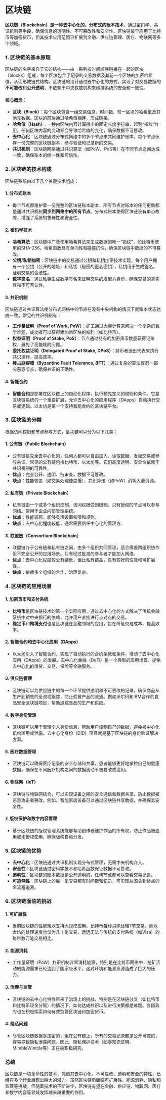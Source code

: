 # 区块链

**区块链（Blockchain）**是一种去中心化的、分布式的**账本技术**，通过密码学、共识机制等手段，确保信息的透明性、不可篡改性和安全性。区块链最早应用于比特币等加密货币，但其技术应用范围已扩展到金融、供应链管理、医疗、物联网等多个领域。

### 1. 区块链的基本原理

区块链的名字来自于它的结构——由一系列按时间顺序链接在一起的区块（blocks）组成，每个区块包含了记录的交易数据及其前一个区块的加密哈希值，从而形成链式结构。区块链的设计通过去中心化的方式，实现了对交易数据的**不可篡改**和**公开透明**，不依赖于中央权威机构来维持系统的安全和一致性。

#### 核心概念：

- **区块（Block）**：每个区块包含一组交易信息、时间戳、前一区块的哈希值及其他元数据。区块的前后通过哈希值相连，形成链条。
- **哈希值（Hash）**：一种由区块内容计算得出的固定长度字符串，起到“指纹”作用。任何区块内容的变动都会导致哈希值的变化，确保数据不可篡改。
- **去中心化**：区块链通过分布式网络中的多个节点来共同维护账本。每个节点保存一份完整的区块链副本，参与验证和记录新的交易。
- **共识机制**：区块链网络通过共识算法（如PoW、PoS等）在不同节点之间达成一致，确保账本的统一性和可信性。
  
### 2. 区块链的技术构成

区块链系统由以下几个关键技术组成：

#### 1. **分布式账本**
   - 每个节点都维护着一份完整的区块链账本副本，所有节点对账本的任何更新都是通过共识机制**同步到网络中的所有节点**。分布式账本使得区块链没有单点故障，增强了系统的鲁棒性和安全性。

#### 2. **密码学技术**
   - **哈希算法**：区块链中广泛使用哈希算法来生成数据的唯一“指纹”，如比特币使用的SHA-256。哈希函数具有单向性和碰撞抗性，确保区块链中数据的不可篡改。
   - **公钥/私钥加密**：区块链中的交易通过公钥和私钥加密技术实现。每个用户拥有一个公钥（公开的地址）和私钥（秘密的签名密钥），私钥用于生成签名，证明交易的合法性。
   - **数字签名**：通过私钥生成数字签名来证明交易的发起方身份，确保交易的真实性和不可否认性。

#### 3. **共识机制**
   区块链通过共识算法使分布式网络中的节点在没有中央机构的情况下就账本状态达成一致。常见的共识机制有：
   - **工作量证明（Proof of Work, PoW）**：矿工通过大量计算来解决一个复杂的数学难题，成功者可以获得添加新区块的权利（如比特币）。
   - **权益证明（Proof of Stake, PoS）**：节点通过持有的加密货币数量获得记账权，避免了高能耗的问题。
   - **委托权益证明（Delegated Proof of Stake, DPoS）**：持币者选出代表来执行共识操作，提高效率。
   - **拜占庭容错（Byzantine Fault Tolerance, BFT）**：通过复杂的算法容忍一部分恶意节点，确保共识的正确性。

#### 4. **智能合约**
   - **智能合约**是部署在区块链上的自动化程序，执行预先定义的规则和条件。它是区块链系统的一个重要扩展，允许去中心化的应用程序（DApps）自动执行交易或逻辑。以太坊是第一个支持智能合约的区块链平台。

### 3. 区块链的分类

根据访问权限和节点参与方式，区块链可以分为以下几类：

#### 1. **公有链（Public Blockchain）**
   - 公有链是完全去中心化的，任何人都可以自由加入、读取数据、发起交易或参与共识。常见的公有链包括比特币、以太坊等。它们高度透明，安全性依赖于共识机制的可靠性。
   - **优点**：完全公开、透明、抗审查，数据不可篡改。
   - **缺点**：性能较差（如交易处理速度慢），共识算法（如PoW）消耗大量资源。

#### 2. **私有链（Private Blockchain）**
   - 私有链由一个或多个组织控制，访问权限受到限制，只有授权的节点可以参与网络。常用于企业内部管理系统。
   - **优点**：性能较高，能够灵活设置权限和规则。
   - **缺点**：去中心化程度较低，通常需要信任中心化的管理方。

#### 3. **联盟链（Consortium Blockchain）**
   - 联盟链介于公有链和私有链之间，由多个组织共同管理，适合需要跨组织协作但不完全公开的应用场景。只有经过批准的参与者才能加入网络。
   - **优点**：去中心化程度较公有链低，但比私有链高，具有较好的性能和可扩展性。
   - **缺点**：依赖多个组织的合作，治理复杂。

### 4. 区块链的应用场景

#### 1. **加密货币和支付系统**
   - **比特币**是区块链技术的第一个实际应用，通过去中心化的方式解决了传统金融系统中对中央银行的依赖，允许用户直接进行点对点的交易。
   - **稳定币**和**跨境支付**也是区块链在金融领域的应用，旨在降低交易成本、提高效率。

#### 2. **智能合约和去中心化应用（DApps）**
   - 以太坊引入了智能合约，实现了自动执行的合约条款和条件，推动了去中心化应用（DApps）的发展。去中心化金融（DeFi）是一个典型的应用场景，提供去中心化的借贷、交易、保险等金融服务。

#### 3. **供应链管理**
   - 区块链可以为供应链中的每一个环节提供透明和不可篡改的记录，确保商品从生产到销售的全流程跟踪，防止假冒产品的流通。例如沃尔玛和IBM合作的食品安全区块链项目，帮助追踪食品的生产和供应。

#### 4. **数字身份管理**
   - 区块链可以用于管理个人身份信息，帮助用户控制自己的数据，避免被中心化机构滥用或泄露。去中心化身份（DID）项目就是基于区块链的身份验证解决方案。

#### 5. **医疗数据管理**
   - 区块链可以确保医疗记录的安全存储和共享，患者能够更好地掌控自己的健康数据，确保在不同医疗机构之间的数据流动不被篡改或滥用。

#### 6. **物联网（IoT）**
   - 区块链与物联网结合，可以实现设备之间的安全通信和数据共享，防止数据被恶意攻击者篡改。例如，智能家居设备可以通过区块链共享数据，并确保其安全性。

#### 7. **版权保护和数字内容管理**
   - 基于区块链的版权管理系统能够帮助创作者维护作品的所有权，防止作品被盗用或未授权使用，确保版税自动分发。

### 5. 区块链的优势

- **去中心化**：区块链通过共识机制实现分布式管理，无需中央机构介入。
- **安全性**：区块链通过密码学技术和哈希函数保证数据不可篡改。
- **透明性**：区块链的账本数据是公开透明的，任何节点都可以查看交易记录。
- **可追溯性**：区块链上的每一笔交易都有时间戳和记录，可实现从源头到终点的全流程追溯。

### 6. 区块链面临的挑战

#### 1. **可扩展性**
   - 当前区块链的性能难以支持大规模应用。比特币每秒只能处理7笔交易，而以太坊的处理速度也仅为几十笔交易，远远无法与传统的支付系统（如Visa）的每秒数万笔交易相比。

#### 2. **能源消耗**
   - 工作量证明（PoW）共识机制非常消耗能源，特别是在比特币网络中，挖矿活动的能源需求已经达到了国家级水平。这对环境和能源资源造成了巨大的压力。

#### 3. **治理与监管**
   - 区块链的去中心化特性带来了治理上的挑战，特别是在区块链分叉（如比特币和比特币现金分裂）的情况下，如何达成共识以及进行决策都是难题。各国政府也在积极探索如何有效监管区块链和加密货币。

#### 4. **隐私问题**
   - 尽管区块链数据是加密的，但在公有链上，所有的交易记录都是公开可查的，容易导致隐私泄露问题。因此，隐私保护技术（如零知识证明、MimbleWimble等）正在被积极研究。

### 总结

区块链是一项革命性的技术，凭借其去中心化、不可篡改、透明和安全的特性，已经在多个行业展现出巨大的潜力。虽然区块链仍面临可扩展性、能源消耗、隐私和监管等挑战，但随着技术的不断进步，区块链有望在金融、供应链、物联网、医疗和数字内容等领域发挥越来越重要的作用。